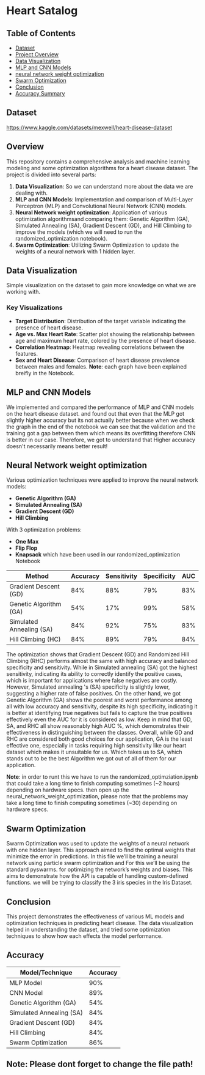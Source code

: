 # Heart Satalog 

## Table of Contents
- [Dataset](#Dataset)
- [Project Overview](#overview)
- [Data Visualization](#data-visualization)
- [MLP and CNN Models](#mlp-and-cnn-Models)
- [neural network weight optimization](#Neural-Network-weight-optimization)
- [Swarm Optimization](#swarm-optimization)
- [Conclusion](#conclusion)
- [Accuracy Summary](#accuracy)

## Dataset
https://www.kaggle.com/datasets/mexwell/heart-disease-dataset

## Overview

This repository contains a comprehensive analysis and machine learning modeling and some optimization algorithms for a heart disease dataset. The project is divided into several parts:

1. **Data Visualization**: So we can understand more about the data we are dealing with.
2. **MLP and CNN Models**: Implementation and comparison of Multi-Layer Perceptron (MLP) and Convolutional Neural Network (CNN) models.
3. **Neural Network weight optimization**: Application of various optimization algorithmsand comparing them: Genetic Algorithm (GA), Simulated Annealing (SA), Gradient Descent (GD), and Hill Climbing to improve the models (which we will need to run the randomized_optimization notebook).
4. **Swarm Optimization**: Utilizing Swarm Optimization to update the weights of a neural network with 1 hidden layer.


  ## Data Visualization

Simple visualization on the dataset to gain more knowledge on what we are working with.
### Key Visualizations

- **Target Distribution**: Distribution of the target variable indicating the presence of heart disease.
- **Age vs. Max Heart Rate**: Scatter plot showing the relationship between age and maximum heart rate, colored by the presence of heart disease.
- **Correlation Heatmap**: Heatmap revealing correlations between the features.
- **Sex and Heart Disease**: Comparison of heart disease prevalence between males and females.
**Note**: each graph have been explained breifly in the Notebook.
  
## MLP and CNN Models

We implemented and compared the performance of MLP and CNN models on the heart disease dataset. and found out that even that the MLP got slightly higher accuracy but its not actually better because when we check the graph in the end of the notebook we can see that the validation and the training got a gap between them which means its overfitting therefore CNN is better in our case. Therefore, we got to understand that Higher accuracy doesn't necessarily means better result!


## Neural Network weight optimization
Various optimization techniques were applied to improve the neural network models:

- **Genetic Algorithm (GA)**
- **Simulated Annealing (SA)**
- **Gradient Descent (GD)**
- **Hill Climbing**
  
With 3 optimization problems:
- **One Max**
- **Flip Flop**
- **Knapsack**
  which have been used in our randomized_optimization Notebook

| Method                    | Accuracy | Sensitivity | Specificity | AUC  |
|---------------------------|----------|-------------|-------------|------|
| Gradient Descent (GD)     | 84%      | 88%         | 79%         | 83%  |
| Genetic Algorithm (GA)    | 54%      | 17%         | 99%         | 58%  |
| Simulated Annealing (SA)  | 84%      | 92%         | 75%         | 83%  |
| Hill Climbing (HC)        | 84%      | 89%         | 79%         | 84%  |


The optimization shows that Gradient Descent (GD) and Randomized Hill Climbing (RHC) performs almost the same with high accuracy and balanced specificity and sensitivity. While in Simulated annealing (SA) got the highest sensitivity, indicating its ability to correctly identify the positive cases, which is important for applications where false negatives are costly. However, Simulated annealing 's (SA) specificity is slightly lower, suggesting a higher rate of false positives. On the other hand, we got Genetic Algorithm (GA) shows the poorest and worst performance among all with low accuracy and sensitivity, despite its high specificity, indicating it is better at identifying true negatives but fails to capture the true positives effectively even the AUC for it is considered as low. Keep in mind that GD, SA, and RHC all show reasonably high AUC %, which demonstrates their effectiveness in distinguishing between the classes.
Overall, while GD and RHC are considered both good choices for our application, GA is the least effective one, especially in tasks requiring high sensitivity like our heart dataset which makes it unsuitable for us. Which takes us to SA, which stands out to be the best Algorithm we got out of all of them for our application.



**Note**: in order to runt this we have to run the randomized_optimziation.ipynb that could take a long time to finish computing sometimes (~2 hours) depending on hardware specs.
then open up the neural_network_weight_optimization, please note that the problems may take a long time to finish computing sometimes (~30) depending on hardware specs.



## Swarm Optimization

Swarm Optimization was used to update the weights of a neural network with one hidden layer. This approach aimed to find the optimal weights that minimize the error in predictions.
In this file we’ll be training a neural network using particle swarm optimization and For this we’ll be using the standard pyswarms. for optimizing the network’s weights and biases. This aims to demonstrate how the API is capable of handling custom-defined functions. we will be trying to classify the 3 iris species in the Iris Dataset.



  
## Conclusion

This project demonstrates the effectiveness of various ML models and optimization techniques in predicting heart disease. The data visualization helped in understanding the dataset, and tried some optimization techniques to show how each effects the model performance.



## Accuracy

| Model/Technique              | Accuracy |
|------------------------------|----------|
| MLP Model                    | 90%      |
| CNN Model                    | 89%      |
| Genetic Algorithm (GA)       | 54%     |
| Simulated Annealing (SA)     | 84%      |
| Gradient Descent (GD)        | 84%     |
| Hill Climbing                | 84%     |
| Swarm Optimization           | 86%      |

## Note: Please dont forget to change the file path!
